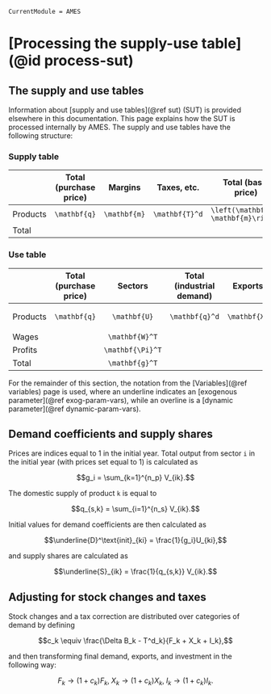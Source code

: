 ```@meta
CurrentModule = AMES
```

# [Processing the supply-use table](@id process-sut)

## The supply and use tables

Information about [supply and use tables](@ref sut) (SUT) is provided elsewhere in this documentation. This page explains how the SUT is processed internally by AMES. The supply and use tables have the following structure:

### Supply table

|          | Total (purchase price) |    Margins     |   Taxes, etc.    |          Total (basic price)           |     Sectors      | Total (domestic production) |    Imports     |
|:---------|:----------------------:|:--------------:|:----------------:|:--------------------------------------:|:----------------:|:---------------------------:|:--------------:|
| Products |     ``\mathbf{q}``     | ``\mathbf{m}`` | ``\mathbf{T}^d`` | ``\left(\mathbf{q}-\mathbf{m}\right)`` | ``\mathbf{V}^T`` |      ``\mathbf{q}^s``       | ``\mathbf{M}`` |
| Total    |                        |                |                  |                                        | ``\mathbf{g}^T`` |                             |                |


### Use table

|          | Total (purchase price) |      Sectors       | Total (industrial demand) |    Exports     |          Final domestic demand           |  Inventory changes   |
|:---------|:----------------------:|:------------------:|:-------------------------:|:--------------:|:----------------------------------------:|:--------------------:|
| Products |     ``\mathbf{q}``     |   ``\mathbf{U}``   |     ``\mathbf{q}^d``      | ``\mathbf{X}`` | ``\left(\mathbf{F} + \mathbf{I}\right)`` | ``\Delta\mathbf{B}`` |
| Wages    |                        |  ``\mathbf{W}^T``  |                           |                |                                          |                      |
| Profits  |                        | ``\mathbf{\Pi}^T`` |                           |                |                                          |                      |
| Total    |                        |  ``\mathbf{g}^T``  |                           |                |                                          |                      |

For the remainder of this section, the notation from the [Variables](@ref variables) page is used, where an underline indicates an [exogenous parameter](@ref exog-param-vars), while an overline is a [dynamic parameter](@ref dynamic-param-vars).

## Demand coefficients and supply shares
Prices are indices equal to 1 in the initial year. Total output from sector ``i`` in the initial year (with prices set equal to 1) is calculated as
```math
g_i = \sum_{k=1}^{n_p} V_{ik}.
```
The domestic supply of product ``k`` is equal to
```math
q_{s,k} = \sum_{i=1}^{n_s} V_{ik}.
```
Initial values for demand coefficients are then calculated as
```math
\underline{D}^\text{init}_{ki} = \frac{1}{g_i}U_{ki},
```
and supply shares are calculated as
```math
\underline{S}_{ik} = \frac{1}{q_{s,k}} V_{ik}.
```

## Adjusting for stock changes and taxes
Stock changes and a tax correction are distributed over categories of demand by defining
```math
c_k \equiv \frac{\Delta B_k - T^d_k}{F_k + X_k + I_k},
```
and then transforming final demand, exports, and investment in the following way:
```math
F_k \rightarrow (1 + c_k)F_k,\; X_k \rightarrow (1 + c_k)X_k,\; I_k \rightarrow (1 + c_k)I_k.
```